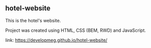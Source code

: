 ## hotel-website

This is the hotel's website.

Project was created using HTML, CSS (BEM, RWD) and JavaScript.

link: https://developmeg.github.io/hotel-website/
